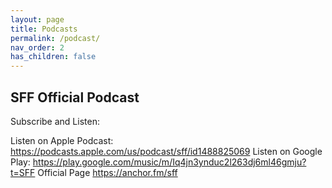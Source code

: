 ```yaml
---
layout: page
title: Podcasts
permalink: /podcast/
nav_order: 2
has_children: false
---
```


## SFF Official Podcast

Subscribe and Listen:

Listen on Apple Podcast: <https://podcasts.apple.com/us/podcast/sff/id1488825069>
Listen on Google Play: <https://play.google.com/music/m/Iq4jn3ynduc2l263dj6ml46gmju?t=SFF>
Official Page <https://anchor.fm/sff>
